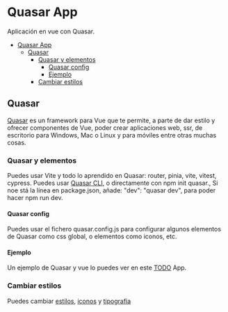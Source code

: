# Quasar App

Aplicación en vue con Quasar.

- [Quasar App](#quasar-app)
  - [Quasar](#quasar)
    - [Quasar y elementos](#quasar-y-elementos)
      - [Quasar config](#quasar-config)
      - [Ejemplo](#ejemplo)
    - [Cambiar estilos](#cambiar-estilos)

## Quasar
[Quasar](https://quasar.dev/) es un framework para Vue que te permite, a parte de dar estilo y ofrecer componentes de Vue, poder crear aplicaciones web, ssr, de escritorio para Windows, Mac o Linux y para móviles entre otras muchas cosas.

### Quasar y elementos
Puedes usar Vite y todo lo aprendido en Quasar: router, pinia, vite, vitest, cypress. Puedes usar [Quasar CLI](https://quasar.dev/start/quasar-cli), o directamente con npm init quasar., Si noe stá la línea en package.json, añade: "dev": "quasar dev", para poder hacer npm run dev.

#### Quasar config
Puedes usar el fichero quasar.config.js para configurar algunos elementos de Quasar como css global, o elementos como iconos, etc.

#### Ejemplo
Un ejemplo de Quasar y vue lo puedes ver en este [TODO](https://github.com/joseluisgs/vue-quasar-todo) App.

### Cambiar estilos
Puedes cambiar [estilos](https://quasar.dev/style/theme-builder), [iconos](https://github.com/quasarframework/quasar/tree/dev/extras) y [tipografía](https://quasar.dev/style/typography) 